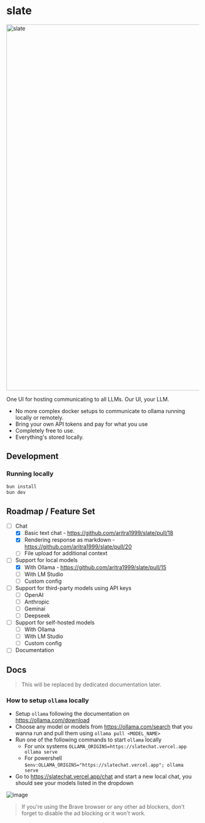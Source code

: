 # slate
<img width="956" alt="slate" src="https://github.com/user-attachments/assets/eb13e0a6-1b0c-4bc1-a6ab-4012965bb3a8" />


One UI for hosting communicating to all LLMs. Our UI, your LLM. 
- No more complex docker setups to communicate to ollama running locally or remotely. 
- Bring your own API tokens and pay for what you use
- Completely free to use.
- Everything's stored locally. 

## Development

### Running locally

```sh
bun install
bun dev
```

## Roadmap / Feature Set
- [ ] Chat
  - [x] Basic text chat - https://github.com/aritra1999/slate/pull/18
  - [x] Rendering response as markdown - https://github.com/aritra1999/slate/pull/20
  - [ ] File upload for additional context
- [ ] Support for local models
  - [x] With Ollama - https://github.com/aritra1999/slate/pull/15
  - [ ] With LM Studio
  - [ ] Custom config
- [ ] Support for third-party models using API keys
  - [ ] OpenAI
  - [ ] Anthropic
  - [ ] Geminai
  - [ ] Deepseek
- [ ] Support for self-hosted models
  - [ ] With Ollama
  - [ ] With LM Studio
  - [ ] Custom config
- [ ] Documentation

## Docs
> This will be replaced by dedicated documentation later.

### How to setup `ollama` locally
- Setup `ollama` following the documentation on https://ollama.com/download
- Choose any model or models from https://ollama.com/search that you wanna run and pull them using `ollama pull <MODEL_NAME>`
- Run one of the following commands to start `ollama` locally
  - For unix systems `OLLAMA_ORIGINS=https://slatechat.vercel.app ollama serve`
  - For powershell `$env:OLLAMA_ORIGINS="https://slatechat.vercel.app"; ollama serve`
- Go to https://slatechat.vercel.app/chat and start a new local chat, you should see your models listed in the dropdown

![image](https://github.com/user-attachments/assets/9155eda5-88e2-4ad1-8e87-2474709b3e42)

> If you're using the Brave browser or any other ad blockers, don't forget to disable the ad blocking or it won't work.
